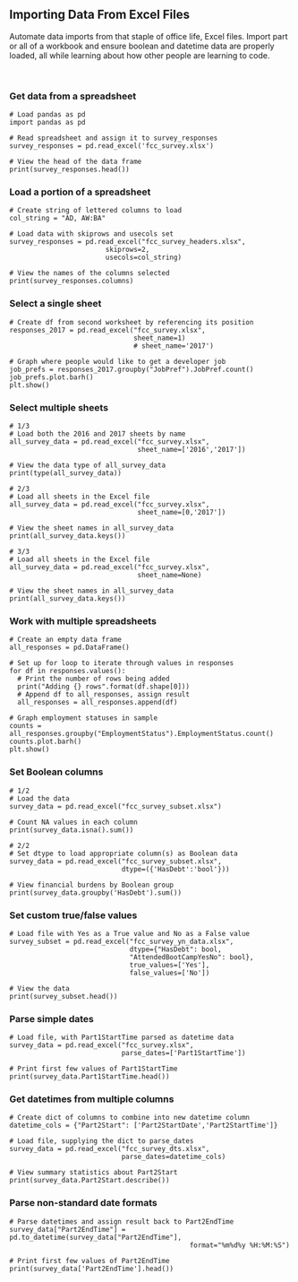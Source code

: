 ## Importing Data From Excel Files

Automate data imports from that staple of office life, Excel files. Import part or all of a workbook and ensure boolean and datetime data are properly loaded, all while learning about how other people are learning to code.

<br>

### Get data from a spreadsheet

```
# Load pandas as pd
import pandas as pd

# Read spreadsheet and assign it to survey_responses
survey_responses = pd.read_excel('fcc_survey.xlsx')

# View the head of the data frame
print(survey_responses.head())
```

### Load a portion of a spreadsheet

```
# Create string of lettered columns to load
col_string = "AD, AW:BA"

# Load data with skiprows and usecols set
survey_responses = pd.read_excel("fcc_survey_headers.xlsx", 
                        skiprows=2, 
                        usecols=col_string)

# View the names of the columns selected
print(survey_responses.columns)
```

### Select a single sheet

```
# Create df from second worksheet by referencing its position
responses_2017 = pd.read_excel("fcc_survey.xlsx",
                               sheet_name=1)
                               # sheet_name='2017')

# Graph where people would like to get a developer job
job_prefs = responses_2017.groupby("JobPref").JobPref.count()
job_prefs.plot.barh()
plt.show()
```

### Select multiple sheets

```
# 1/3
# Load both the 2016 and 2017 sheets by name
all_survey_data = pd.read_excel("fcc_survey.xlsx",
                                sheet_name=['2016','2017'])

# View the data type of all_survey_data
print(type(all_survey_data))

# 2/3
# Load all sheets in the Excel file
all_survey_data = pd.read_excel("fcc_survey.xlsx",
                                sheet_name=[0,'2017'])

# View the sheet names in all_survey_data
print(all_survey_data.keys())

# 3/3
# Load all sheets in the Excel file
all_survey_data = pd.read_excel("fcc_survey.xlsx",
                                sheet_name=None)

# View the sheet names in all_survey_data
print(all_survey_data.keys())
```

### Work with multiple spreadsheets

```
# Create an empty data frame
all_responses = pd.DataFrame()

# Set up for loop to iterate through values in responses
for df in responses.values():
  # Print the number of rows being added
  print("Adding {} rows".format(df.shape[0]))
  # Append df to all_responses, assign result
  all_responses = all_responses.append(df)

# Graph employment statuses in sample
counts = all_responses.groupby("EmploymentStatus").EmploymentStatus.count()
counts.plot.barh()
plt.show()
```

### Set Boolean columns

```
# 1/2
# Load the data
survey_data = pd.read_excel("fcc_survey_subset.xlsx")

# Count NA values in each column
print(survey_data.isna().sum())

# 2/2
# Set dtype to load appropriate column(s) as Boolean data
survey_data = pd.read_excel("fcc_survey_subset.xlsx",
                            dtype=({'HasDebt':'bool'}))

# View financial burdens by Boolean group
print(survey_data.groupby('HasDebt').sum())
```

### Set custom true/false values

```
# Load file with Yes as a True value and No as a False value
survey_subset = pd.read_excel("fcc_survey_yn_data.xlsx",
                              dtype={"HasDebt": bool,
                              "AttendedBootCampYesNo": bool},
                              true_values=['Yes'],
                              false_values=['No'])

# View the data
print(survey_subset.head())
```

### Parse simple dates

```
# Load file, with Part1StartTime parsed as datetime data
survey_data = pd.read_excel("fcc_survey.xlsx",
                            parse_dates=['Part1StartTime'])

# Print first few values of Part1StartTime
print(survey_data.Part1StartTime.head())
```

### Get datetimes from multiple columns

```
# Create dict of columns to combine into new datetime column
datetime_cols = {"Part2Start": ['Part2StartDate','Part2StartTime']}

# Load file, supplying the dict to parse_dates
survey_data = pd.read_excel("fcc_survey_dts.xlsx",
                            parse_dates=datetime_cols)

# View summary statistics about Part2Start
print(survey_data.Part2Start.describe())
```

### Parse non-standard date formats

```
# Parse datetimes and assign result back to Part2EndTime
survey_data["Part2EndTime"] = pd.to_datetime(survey_data["Part2EndTime"], 
                                             format="%m%d%y %H:%M:%S")

# Print first few values of Part2EndTime
print(survey_data['Part2EndTime'].head())
```